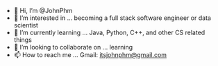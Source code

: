 - 👋 Hi, I’m @JohnPhm
- 👀 I’m interested in ... becoming a full stack software engineer or data scientist
- 🌱 I’m currently learning ... Java, Python, C++, and other CS related things
- 💞️ I’m looking to collaborate on ... learning 
- 📫 How to reach me ... Gmail: itsjohnphm@gmail.com 

<!---
JohnPhm/JohnPhm is a ✨ special ✨ repository because its `README.md` (this file) appears on your GitHub profile.
You can click the Preview link to take a look at your changes.
--->
